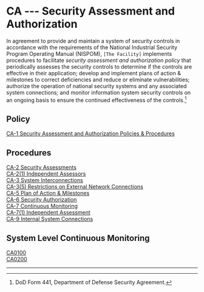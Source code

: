 # CA --- Security Assessment and Authorization
In agreement to provide and maintain a system of security controls in accordance with the requirements of the National Industrial Security Program Operating Manual (NISPOM), `[The Facility]` implements procedures to facilitate *security assessment and authorization policy* that periodically assesses the security controls to determine if the controls are effective in their application; develop and implement plans of action & milestones to correct deficiencies and reduce or eliminate vulnerabilities; authorize the operation of national security systems and any associated system connections; and monitor information system security controls on an ongoing basis to ensure the continued effectiveness of the controls.[^1]

## Policy
[CA-1 Security Assessment and Authorization Policies & Procedures](CA-1.md)    

## Procedures
[CA-2 Security Assessments](CA-2.md)    
[CA-2(1) Independent Assessors](CA-2(1).md)    
[CA-3 System Interconnections](CA-3.md)    
[CA-3(5) Restrictions on External Network Connections](CA-3(5.md))    
[CA-5 Plan of Action & Milestones](CA-5.md)    
[CA-6 Security Authorization](CA-6.md)    
[CA-7 Continuous Monitoring](CA-7.md)    
[CA-7(1) Independent Assessment](CA-7(1).md)    
[CA-9 Internal System Connections](CA-9.md)    

## System Level Continuous Monitoring
[CA0100](CA0100.md)    
[CA0200](CA0200.md)    

---
[^1]: DoD Form 441, Department of Defense Security Agreement.
